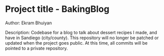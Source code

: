 # Project title - BakingBlog

Author: 
	Ekram Bhuiyan

Description:
	Codebase for a blog to talk about dessert recipes I made, and have in Sandiego (city/county). This repository will no longer be patched or
	updated when the project goes public. At this time, all commits will be pointed to a private repository.
